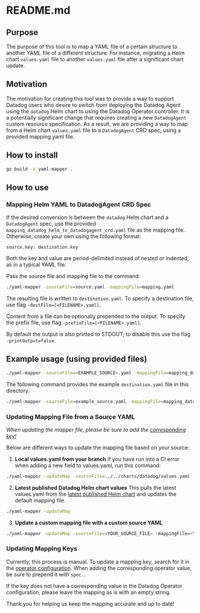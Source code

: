 # README.md

## Purpose

The purpose of this tool is to map a YAML file of a certain structure to another YAML file of a different structure. For instance, migrating a Helm chart `values.yaml` file to another `values.yaml` file after a significant chart update.

## Motivation

The motivation for creating this tool was to provide a way to support Datadog users who desire to switch from deploying the Datadog Agent using the `datadog` Helm chart to using the Datadog Operator controller. It is a potentially significant change that requires creating a new `DatadogAgent` custom resource specification. As a result, we are providing a way to map from a Helm chart `values.yaml` file to a `DatadogAgent` CRD spec, using a provided mapping.yaml file.

## How to install

```bash
go build -o yaml-mapper .
```

## How to use

### Mapping Helm YAML to DatadogAgent CRD Spec

If the desired conversion is between the `datadog` Helm chart and a `DatadogAgent` spec, use the provided `mapping_datadog_helm_to_datadogagent_crd.yaml` file as the mapping file. Otherwise, create your own using the following format:

```
source.key: destination.key
```

Both the key and value are period-delimited instead of nested or indented, as in a typical YAML file.

Pass the source file and mapping file to the command:

```bash
./yaml-mapper -sourceFile=source.yaml -mappingFile=mapping.yaml
```

The resulting file is written to `destination.yaml`. To specify a destination file, use flag `-destFile=[<FILENAME>.yaml]`.

Content from a file can be optionally prepended to the output. To specify the prefix file, use flag `-prefixFile=[<FILENAME>.yaml]`.

By default the output is also printed to STDOUT; to disable this use the flag `-printOutput=false`.

## Example usage (using provided files)

```bash
./yaml-mapper -sourceFile=<EXAMPLE_SOURCE>.yaml -mappingFile=mapping_datadog_helm_to_datadogagent_crd.yaml -prefixFile=<EXAMPLE_PREFIX>.yaml
```

The following command provides the example `destination.yaml` file in this directory. 
```bash
./yaml-mapper -sourceFile=example_source.yaml -mappingFile=mapping_datadog_helm_to_datadogagent_crd.yaml -prefixFile=example_prefix.yaml
```

### Updating Mapping File from a Source YAML

*When updating the mapper file, please be sure to add the [corresponding key!](#updating-mapping-keys)*

Below are different ways to update the mapping file based on your source:

1. **Local values.yaml from your branch**
If you have run into a CI error when adding a new field to values.yaml, run this command:

```bash
./yaml-mapper -updateMap -sourceFile=../../charts/datadog/values.yaml
```
2. **Latest published Datadog Helm chart values**
This pulls the latest values.yaml from the [latest published Helm chart](https://github.com/DataDog/helm-charts/releases/latest) and updates the default mapping file.

``` bash
./yaml-mapper -updateMap
```
3. **Update a custom mapping file with a custom source YAML**

```bash
./yaml-mapper -updateMap -sourceFile=<YOUR_SOURCE_FILE> -mappingFile=<YOUR_MAPPING_FILE>
```

### Updating Mapping Keys

Currently, this process is manual. To update a mapping key, search for it in the [operator configuration](https://github.com/DataDog/datadog-operator/blob/main/docs/configuration.v2alpha1.md).  When adding the corresponding operator value, be sure to prepend it with `spec.`.
 
If the key does not have a corresponding value in the Datadog Operator configuration, please leave the mapping as is with an empty string. 

Thank you for helping us keep the mapping accurate and up to date!
